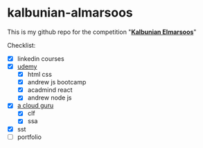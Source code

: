 # kalbunian-almarsoos

This is my github repo for the competition "[**Kalbunian Elmarsoos**](https://www.linkedin.com/company/%D9%83%D8%A7%D9%84%D8%A8%D9%86%D9%8A%D8%A7%D9%86-%D8%A7%D9%84%D9%85%D8%B1%D8%B5%D9%88%D8%B5/)"

Checklist:
  - [x] linkedin courses
  - [x] [udemy](https://www.udemy.com/)
    - [x] html css
    - [x] andrew js bootcamp
    - [x] acadmind react
    - [x] andrew node js
  - [x] [a cloud guru](https://acloud.guru/)
    - [x] clf
    - [x] ssa
  - [x] sst
  - [ ] portfolio

